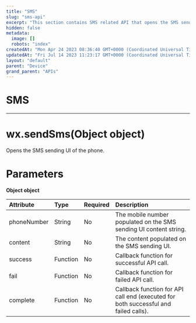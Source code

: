 ```yaml
---
title: "SMS"
slug: "sms-api"
excerpt: "This section contains SMS related API that opens the SMS sending UI of the phone."
hidden: false
metadata: 
  image: []
  robots: "index"
createdAt: "Mon Apr 24 2023 08:36:40 GMT+0000 (Coordinated Universal Time)"
updatedAt: "Fri Jul 14 2023 11:23:17 GMT+0000 (Coordinated Universal Time)"
layout: "default"
parent: "Device"
grand_parent: "APIs"
---
```

# SMS 
*** 
# wx.sendSms(Object object)

Opens the SMS sending UI of the phone.

# Parameters

**Object object**

| Attribute   | Type     | Required | Description                                                                         |
| :---------- | :------- | :------- | :---------------------------------------------------------------------------------- |
| phoneNumber | String   | No       | The mobile number populated on the SMS sending UI content string.                   |
| content     | String   | No       | The content populated on the SMS sending UI.                                        |
| success     | Function | No       | Callback function for successful API call.                                          |
| fail        | Function | No       | Callback function for failed API call.                                              |
| complete    | Function | No       | Callback function for API call end (executed for both successful and failed calls). |
